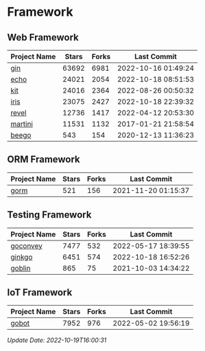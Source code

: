 # Framework

## Web Framework
| Project Name | Stars | Forks | Last Commit |
| ------------ | ----- | ----- | ----------- |
| [gin](https://github.com/gin-gonic/gin) | 63692 | 6981 | 2022-10-16 01:49:24 |
| [echo](https://github.com/labstack/echo) | 24021 | 2054 | 2022-10-18 08:51:53 |
| [kit](https://github.com/go-kit/kit) | 24016 | 2364 | 2022-08-26 00:50:32 |
| [iris](https://github.com/kataras/iris) | 23075 | 2427 | 2022-10-18 22:39:32 |
| [revel](https://github.com/revel/revel) | 12736 | 1417 | 2022-04-12 20:53:30 |
| [martini](https://github.com/go-martini/martini) | 11531 | 1132 | 2017-01-21 21:58:54 |
| [beego](https://github.com/astaxie/beego) | 543 | 154 | 2020-12-13 11:36:23 |

## ORM Framework
| Project Name | Stars | Forks | Last Commit |
| ------------ | ----- | ----- | ----------- |
| [gorm](https://github.com/jinzhu/gorm) | 521 | 156 | 2021-11-20 01:15:37 |

## Testing Framework
| Project Name | Stars | Forks | Last Commit |
| ------------ | ----- | ----- | ----------- |
| [goconvey](https://github.com/smartystreets/goconvey) | 7477 | 532 | 2022-05-17 18:39:55 |
| [ginkgo](https://github.com/onsi/ginkgo) | 6451 | 574 | 2022-10-18 16:52:26 |
| [goblin](https://github.com/franela/goblin) | 865 | 75 | 2021-10-03 14:34:22 |

## IoT Framework
| Project Name | Stars | Forks | Last Commit |
| ------------ | ----- | ----- | ----------- |
| [gobot](https://github.com/hybridgroup/gobot) | 7952 | 976 | 2022-05-02 19:56:19 |

*Update Date: 2022-10-19T16:00:31*